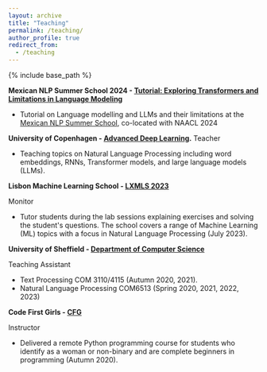 ```yaml
---
layout: archive
title: "Teaching"
permalink: /teaching/
author_profile: true
redirect_from:
  - /teaching
---
```


{% include base_path %}

**Mexican NLP Summer School 2024 - [Tutorial: Exploring Transformers and Limitations in Language Modeling](https://danaesavi.github.io/files/NLPTutorial-Spanish.pdf)**
- Tutorial on Language modelling and LLMs and their limitations at the [Mexican NLP Summer School](https://ampln.github.io/escuelaverano2024/), co-located with NAACL 2024

**University of Copenhagen - [Advanced Deep Learning](https://kurser.ku.dk/course/ndak22002u/2022-2023).**
Teacher
- Teaching topics on Natural Language Processing including word embeddings, RNNs, Transformer models, and large language models (LLMs).

**Lisbon Machine Learning School - [LXMLS 2023](http://lxmls.it.pt/2023/)**

Monitor
- Tutor students during the lab sessions explaining exercises and solving the student's questions. The school covers a range of Machine Learning (ML) topics with a focus in Natural Language Processing (July 2023).

**University of Sheffield - [Department of Computer Science](https://www.sheffield.ac.uk/dcs)**

Teaching Assistant 
- Text Processing COM 3110/4115 (Autumn 2020, 2021).
- Natural Language Processing COM6513 (Spring 2020, 2021, 2022, 2023)

**Code First Girls - [CFG](https://codefirstgirls.com/)** 

Instructor 
- Delivered a remote Python programming course for students who identify as a woman or non-binary and are complete beginners in programming (Autumn 2020).

